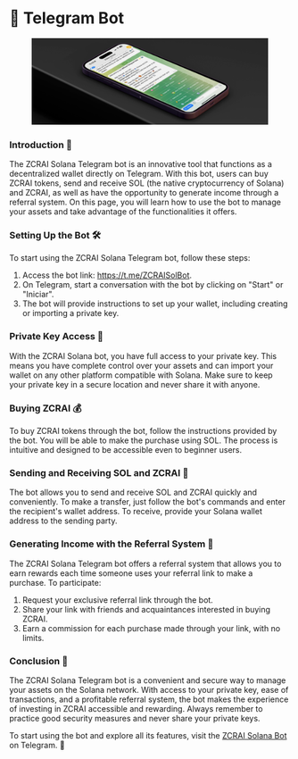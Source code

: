 # 🤖 Telegram Bot

<figure><img src="../../../.gitbook/assets/display_mockup_and_two_purple_phone_14_pro.png" alt=""><figcaption></figcaption></figure>

### Introduction 🌟

The ZCRAI Solana Telegram bot is an innovative tool that functions as a decentralized wallet directly on Telegram. With this bot, users can buy ZCRAI tokens, send and receive SOL (the native cryptocurrency of Solana) and ZCRAI, as well as have the opportunity to generate income through a referral system. On this page, you will learn how to use the bot to manage your assets and take advantage of the functionalities it offers.

### Setting Up the Bot 🛠️

To start using the ZCRAI Solana Telegram bot, follow these steps:

1. Access the bot link: https://t.me/ZCRAISolBot.
2. On Telegram, start a conversation with the bot by clicking on "Start" or "Iniciar".
3. The bot will provide instructions to set up your wallet, including creating or importing a private key.

### Private Key Access 🔐

With the ZCRAI Solana bot, you have full access to your private key. This means you have complete control over your assets and can import your wallet on any other platform compatible with Solana. Make sure to keep your private key in a secure location and never share it with anyone.

### Buying ZCRAI 💰

To buy ZCRAI tokens through the bot, follow the instructions provided by the bot. You will be able to make the purchase using SOL. The process is intuitive and designed to be accessible even to beginner users.

### Sending and Receiving SOL and ZCRAI 💸

The bot allows you to send and receive SOL and ZCRAI quickly and conveniently. To make a transfer, just follow the bot's commands and enter the recipient's wallet address. To receive, provide your Solana wallet address to the sending party.

### Generating Income with the Referral System 🤑

The ZCRAI Solana Telegram bot offers a referral system that allows you to earn rewards each time someone uses your referral link to make a purchase. To participate:

1. Request your exclusive referral link through the bot.
2. Share your link with friends and acquaintances interested in buying ZCRAI.
3. Earn a commission for each purchase made through your link, with no limits.

### Conclusion 🎉

The ZCRAI Solana Telegram bot is a convenient and secure way to manage your assets on the Solana network. With access to your private key, ease of transactions, and a profitable referral system, the bot makes the experience of investing in ZCRAI accessible and rewarding. Always remember to practice good security measures and never share your private keys.

To start using the bot and explore all its features, visit the [ZCRAI Solana Bot](https://t.me/ZCRAISolBot) on Telegram. 🚀
